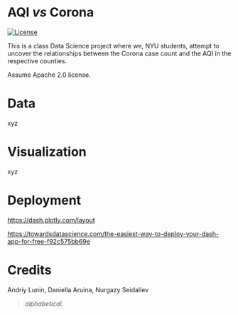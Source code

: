 # AQI _vs_ Corona




[![License](https://img.shields.io/badge/License-Apache%202.0-blue.svg)](https://github.com/moon1ock/AQI_vs_Corona/blob/main/LICENSE)


This is a class Data Science project where we, NYU students, attempt to uncover the relationships between the Corona case count and the AQI in the respective counties.

Assume Apache 2.0 license.

# Data

xyz


# Visualization

xyz


# Deployment 

https://dash.plotly.com/layout

https://towardsdatascience.com/the-easiest-way-to-deploy-your-dash-app-for-free-f92c575bb69e


# Credits 

Andriy Lunin, Daniella Aruina, Nurgazy Seidaliev 
> _alphabetical._ 
